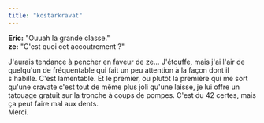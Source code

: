 ```yaml
---
title: "kostarkravat"
---
```


**Eric:** "Ouuah la grande classe."   
**ze:** "C'est quoi cet accoutrement ?"

J'aurais tendance à pencher en faveur de ze... J'étouffe, mais j'ai l'air de
quelqu'un de fréquentable qui fait un peu attention à la façon dont il
s'habille. C'est lamentable. Et le premier, ou plutôt la première qui me sort
qu'une cravate c'est tout de même plus joli qu'une laisse, je lui offre un
tatouage gratuit sur la tronche à coups de pompes. C'est du 42 certes, mais ça
peut faire mal aux dents.  
Merci.

